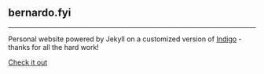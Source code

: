 ## bernardo.fyi
---

Personal website powered by Jekyll on a customized version of [Indigo](https://github.com/sergiokopplin/indigo) - thanks for all the hard work!

 [Check it out](https:bernardo.fyi)